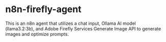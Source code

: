 # n8n-firefly-agent
This is an n8n agent that utilizes a chat input, Ollama AI model (llama3.2:3b), and Adobe Firefly Services Generate Image API to generate images and optimize prompts.
